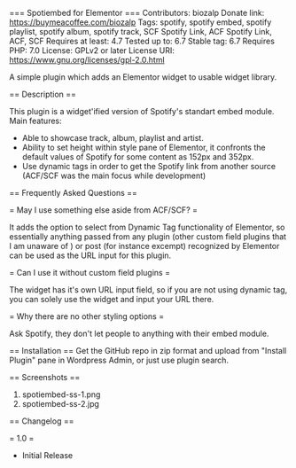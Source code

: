 === Spotiembed for Elementor  ===
Contributors: biozalp
Donate link: https://buymeacoffee.com/biozalp
Tags: spotify, spotify embed, spotify playlist, spotify album, spotify track, SCF Spotify Link, ACF Spotify Link, ACF, SCF
Requires at least: 4.7
Tested up to: 6.7
Stable tag: 6.7
Requires PHP: 7.0
License: GPLv2 or later
License URI: https://www.gnu.org/licenses/gpl-2.0.html

A simple plugin which adds an Elementor widget to usable widget library.

== Description ==

This plugin is a widget'ified version of Spotify's standart embed module. Main features:

* Able to showcase track, album, playlist and artist.
* Ability to set height within style pane of Elementor, it confronts the default values of Spotify for some content as 152px and 352px.
* Use dynamic tags in order to get the Spotify link from another source (ACF/SCF was the main focus while development)

== Frequently Asked Questions ==

= May I use something else aside from ACF/SCF? =

It adds the option to select from Dynamic Tag functionality of Elementor, so essentially anything passed from any plugin (other custom field plugins that I am unaware of ) or post (for instance excempt) recognized by Elementor can be used as the URL input for this plugin.

= Can I use it without custom field plugins =

The widget has it's own URL input field, so if you are not using dynamic tag, you can solely use the widget and input your URL there.

= Why there are no other styling options =

Ask Spotify, they don't let people to anything with their embed module.

== Installation ==
Get the GitHub repo in zip format and upload from "Install Plugin" pane in Wordpress Admin, or just use plugin search.

== Screenshots ==

1. spotiembed-ss-1.png
2. spotiembed-ss-2.jpg

== Changelog ==

= 1.0 =
* Initial Release